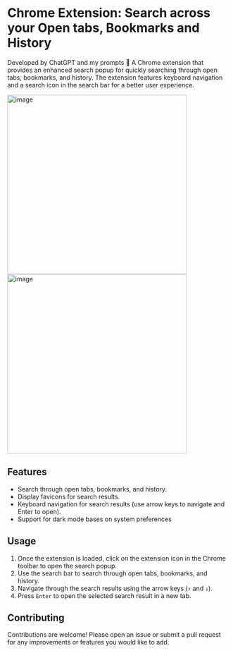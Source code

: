 # Chrome Extension: Search across your Open tabs, Bookmarks and History
Developed by ChatGPT and my prompts 🙂
A Chrome extension that provides an enhanced search popup for quickly searching through open tabs, bookmarks, and history. The extension features keyboard navigation and a search icon in the search bar for a better user experience.


<img width="407" alt="image" src="https://github.com/user-attachments/assets/630fc82e-11be-470f-9569-12f29512f658">
<img width="407" alt="image" src="https://github.com/user-attachments/assets/68cc12b3-d2a1-4aaa-8100-453dc25cf73f">


## Features

- Search through open tabs, bookmarks, and history.
- Display favicons for search results.
- Keyboard navigation for search results (use arrow keys to navigate and Enter to open).
- Support for dark mode bases on system preferences


## Usage

1. Once the extension is loaded, click on the extension icon in the Chrome toolbar to open the search popup.
2. Use the search bar to search through open tabs, bookmarks, and history.
3. Navigate through the search results using the arrow keys (`↑` and `↓`).
4. Press `Enter` to open the selected search result in a new tab.



## Contributing

Contributions are welcome! Please open an issue or submit a pull request for any improvements or features you would like to add.

